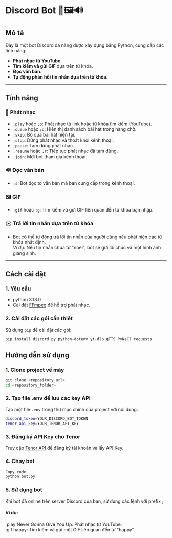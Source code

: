 # Discord Bot 🎵🖼️🔊

## Mô tả

Đây là một bot Discord đa năng được xây dựng bằng Python, cung cấp các tính năng:
- **Phát nhạc từ YouTube**.
- **Tìm kiếm và gửi GIF** dựa trên từ khóa.
- **Đọc văn bản**.
- **Tự động phản hồi tin nhắn dựa trên từ khóa**.

---

## Tính năng

### 🎵 **Phát nhạc**
- `;play` hoặc `;p`: Phát nhạc từ link hoặc từ khóa tìm kiếm (YouTube).
- `;queue` hoặc `;q`: Hiển thị danh sách bài hát trong hàng chờ.
- `;skip`: Bỏ qua bài hát hiện tại.
- `;stop`: Dừng phát nhạc và thoát khỏi kênh thoại.
- `;pause`: Tạm dừng phát nhạc.
- `;resume` hoặc `;r`: Tiếp tục phát nhạc đã tạm dừng.
- `;join`: Mời bot tham gia kênh thoại.

### 🔊 **Đọc văn bản**
- `;s`: Bot đọc to văn bản mà bạn cung cấp trong kênh thoại.

### 🖼️ **GIF**
- `;gif` hoặc `;g`: Tìm kiếm và gửi GIF liên quan đến từ khóa bạn nhập.

### ✉️ **Trả lời tin nhắn dựa trên từ khóa**
- Bot có thể tự động trả lời tin nhắn của người dùng nếu phát hiện các từ khóa nhất định.  
  *Ví dụ:* Nếu tin nhắn chứa từ "noel", bot sẽ gửi lời chúc và một hình ảnh giáng sinh.

---

## Cách cài đặt

### 1. Yêu cầu
- python 3.13.0  
- Cài đặt [FFmpeg](https://www.gyan.dev/ffmpeg/builds/) để hỗ trợ phát nhạc.

### 2. Cài đặt các gói cần thiết
Sử dụng `pip` để cài đặt các gói:

```bash
pip install discord.py python-dotenv yt-dlp gTTS PyNaCl requests
```

##  Hướng dẫn sử dụng
### 1. Clone project về máy
```bash
git clone <repository_url>
cd <repository_folder>
```

### 2. Tạo file .env để lưu các key API
Tạo một file `.env` trong thư mục chính của project với nội dung:
```bash
discord_token=YOUR_DISCORD_BOT_TOKEN
tenor_api_key=YOUR_TENOR_API_KEY
```
### 3. Đăng ký API Key cho Tenor
Truy cập [Tenor API](https://developers.google.com/tenor/guides/quickstart) để đăng ký tài khoản và lấy API Key.

### 4. Chạy bot
```bash
Copy code
python bot.py
```

### 5. Sử dụng bot
Khi bot đã online trên server Discord của bạn, sử dụng các lệnh với prefix ;

#### Ví dụ:
;play Never Gonna Give You Up: Phát nhạc từ YouTube.  
;gif happy: Tìm kiếm và gửi một GIF liên quan đến từ "happy".
